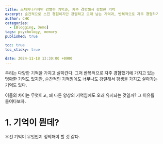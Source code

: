 ```yaml
---
title: 스쳐지나가지만 강렬한 기억과, 자주 경험해서 강렬한 기억 
excerpt: 순간적으로 스친 경험이지만 강렬하고 오래 남는 기억과, 반복적으로 자주 경험하기 때문에 강렬하고 오래 남는 기억은 어떤 차이점이 있을까? 
author: CHK
categories:
  - [Blogging, Demo]
tags: psychology, memory
published: true

toc: true
toc_sticky: true

date: 2024-11-18 13:30:00 +0900
---
```


우리는 다양한 기억을 가지고 살아간다. 
그저 반복적으로 자주 경험했기에 가지고 있는 명확한 기억도 있지만, 
순간적인 기억임에도 너무나도 강렬해서 평생을 가지고 살아가는 기억도 있다. 

이들의 차이는 무엇이고, 왜 다른 양상의 기억임에도 오래 유지되는 것일까? 
그 이유를 들여다보자. 


# 1. 기억이 뭔데? 

우선 기억이 무엇인지 정의해야 할 것 같다. 

